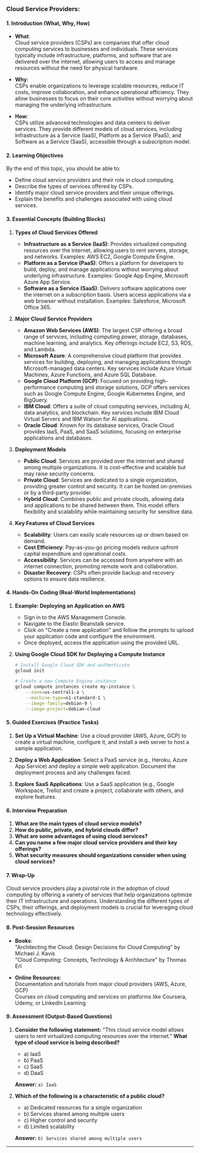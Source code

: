 ### Cloud Service Providers:

#### 1. **Introduction (What, Why, How)**

- **What**:  
  Cloud service providers (CSPs) are companies that offer cloud computing services to businesses and individuals. These services typically include infrastructure, platforms, and software that are delivered over the internet, allowing users to access and manage resources without the need for physical hardware.

- **Why**:  
  CSPs enable organizations to leverage scalable resources, reduce IT costs, improve collaboration, and enhance operational efficiency. They allow businesses to focus on their core activities without worrying about managing the underlying infrastructure.

- **How**:  
  CSPs utilize advanced technologies and data centers to deliver services. They provide different models of cloud services, including Infrastructure as a Service (IaaS), Platform as a Service (PaaS), and Software as a Service (SaaS), accessible through a subscription model.

#### 2. **Learning Objectives**

By the end of this topic, you should be able to:
- Define cloud service providers and their role in cloud computing.
- Describe the types of services offered by CSPs.
- Identify major cloud service providers and their unique offerings.
- Explain the benefits and challenges associated with using cloud services.

#### 3. **Essential Concepts (Building Blocks)**

1. **Types of Cloud Services Offered**
   - **Infrastructure as a Service (IaaS)**: Provides virtualized computing resources over the internet, allowing users to rent servers, storage, and networks. Examples: AWS EC2, Google Compute Engine.
   - **Platform as a Service (PaaS)**: Offers a platform for developers to build, deploy, and manage applications without worrying about underlying infrastructure. Examples: Google App Engine, Microsoft Azure App Service.
   - **Software as a Service (SaaS)**: Delivers software applications over the internet on a subscription basis. Users access applications via a web browser without installation. Examples: Salesforce, Microsoft Office 365.

2. **Major Cloud Service Providers**
   - **Amazon Web Services (AWS)**: The largest CSP offering a broad range of services, including computing power, storage, databases, machine learning, and analytics. Key offerings include EC2, S3, RDS, and Lambda.
   - **Microsoft Azure**: A comprehensive cloud platform that provides services for building, deploying, and managing applications through Microsoft-managed data centers. Key services include Azure Virtual Machines, Azure Functions, and Azure SQL Database.
   - **Google Cloud Platform (GCP)**: Focused on providing high-performance computing and storage solutions, GCP offers services such as Google Compute Engine, Google Kubernetes Engine, and BigQuery.
   - **IBM Cloud**: Offers a suite of cloud computing services, including AI, data analytics, and blockchain. Key services include IBM Cloud Virtual Servers and IBM Watson for AI applications.
   - **Oracle Cloud**: Known for its database services, Oracle Cloud provides IaaS, PaaS, and SaaS solutions, focusing on enterprise applications and databases.

3. **Deployment Models**
   - **Public Cloud**: Services are provided over the internet and shared among multiple organizations. It is cost-effective and scalable but may raise security concerns.
   - **Private Cloud**: Services are dedicated to a single organization, providing greater control and security. It can be hosted on-premises or by a third-party provider.
   - **Hybrid Cloud**: Combines public and private clouds, allowing data and applications to be shared between them. This model offers flexibility and scalability while maintaining security for sensitive data.

4. **Key Features of Cloud Services**
   - **Scalability**: Users can easily scale resources up or down based on demand.
   - **Cost Efficiency**: Pay-as-you-go pricing models reduce upfront capital expenditure and operational costs.
   - **Accessibility**: Services can be accessed from anywhere with an internet connection, promoting remote work and collaboration.
   - **Disaster Recovery**: CSPs often provide backup and recovery options to ensure data resilience.

#### 4. **Hands-On Coding (Real-World Implementations)**

1. **Example: Deploying an Application on AWS**
   - Sign in to the AWS Management Console.
   - Navigate to the Elastic Beanstalk service.
   - Click on "Create a new application" and follow the prompts to upload your application code and configure the environment.
   - Once deployed, access the application using the provided URL.

2. **Using Google Cloud SDK for Deploying a Compute Instance**
   ```bash
   # Install Google Cloud SDK and authenticate
   gcloud init

   # Create a new Compute Engine instance
   gcloud compute instances create my-instance \
       --zone=us-central1-a \
       --machine-type=n1-standard-1 \
       --image-family=debian-9 \
       --image-project=debian-cloud
   ```

#### 5. **Guided Exercises (Practice Tasks)**

1. **Set Up a Virtual Machine**: Use a cloud provider (AWS, Azure, GCP) to create a virtual machine, configure it, and install a web server to host a sample application.

2. **Deploy a Web Application**: Select a PaaS service (e.g., Heroku, Azure App Service) and deploy a simple web application. Document the deployment process and any challenges faced.

3. **Explore SaaS Applications**: Use a SaaS application (e.g., Google Workspace, Trello) and create a project, collaborate with others, and explore features.

#### 6. **Interview Preparation**

1. **What are the main types of cloud service models?**
2. **How do public, private, and hybrid clouds differ?**
3. **What are some advantages of using cloud services?**
4. **Can you name a few major cloud service providers and their key offerings?**
5. **What security measures should organizations consider when using cloud services?**

#### 7. **Wrap-Up**

Cloud service providers play a pivotal role in the adoption of cloud computing by offering a variety of services that help organizations optimize their IT infrastructure and operations. Understanding the different types of CSPs, their offerings, and deployment models is crucial for leveraging cloud technology effectively.

#### 8. **Post-Session Resources**

- **Books**:  
  "Architecting the Cloud: Design Decisions for Cloud Computing" by Michael J. Kavis  
  "Cloud Computing: Concepts, Technology & Architecture" by Thomas Erl

- **Online Resources**:  
  Documentation and tutorials from major cloud providers (AWS, Azure, GCP)  
  Courses on cloud computing and services on platforms like Coursera, Udemy, or LinkedIn Learning

#### 9. **Assessment (Output-Based Questions)**

1. **Consider the following statement:**
   "This cloud service model allows users to rent virtualized computing resources over the internet."
   **What type of cloud service is being described?**
   - a) IaaS
   - b) PaaS
   - c) SaaS
   - d) DaaS

   **Answer:** `a) IaaS`

2. **Which of the following is a characteristic of a public cloud?**
   - a) Dedicated resources for a single organization
   - b) Services shared among multiple users
   - c) Higher control and security
   - d) Limited scalability

   **Answer:** `b) Services shared among multiple users`

---
